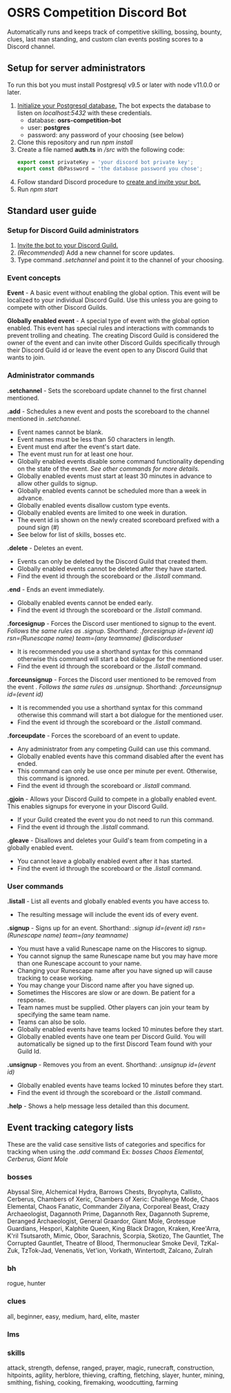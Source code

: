 # OSRS Competition Discord Bot
Automatically runs and keeps track of competitive skilling, bossing, bounty, clues, last man standing, and custom clan events posting scores to a Discord channel.

## Setup for server administrators
To run this bot you must install Postgresql v9.5 or later with node v11.0.0 or later.

1. [Initialize your Postgresql database.](https://help.ubuntu.com/community/PostgreSQL) The bot expects the database to listen on *localhost:5432* with these credentials.
	* database:  **osrs-competition-bot**
	* user: **postgres**
	* password: any password of your choosing (see below)
2. Clone this repository and run *npm install*
3. Create a file named **auth.ts** in */src* with the following code:
    ```typescript
    export const privateKey = 'your discord bot private key';
    export const dbPassword = 'the database password you chose';
    ```
4. Follow standard Discord procedure to [create and invite your bot.](https://discordapp.com/developers/applications/)
5. Run *npm start*


## Standard user guide
### Setup for Discord Guild administrators
1. [Invite the bot to your Discord Guild.](https://discordapp.com/api/oauth2/authorize?client_id=598299967450513451&permissions=0&scope=bot)
2. *(Recommended)* Add a new channel for score updates.
3. Type command *.setchannel* and point it to the channel of your choosing.

### Event concepts
**Event** - A basic event without enabling the global option. This event will be localized to your individual Discord Guild. Use this unless you are going to compete with other Discord Guilds.

**Globally enabled event** - A special type of event with the global option enabled. This event has special rules and interactions with commands to prevent trolling and cheating. The creating Discord Guild is considered the owner of the event and can invite other Discord Guilds specifically through their Discord Guild id or leave the event open to any Discord Guild that wants to join.

### Administrator commands
**.setchannel** - Sets the scoreboard update channel to the first channel mentioned.

**.add** - Schedules a new event and posts the scoreboard to the channel mentioned in *.setchannel*.
  * Event names cannot be blank.
  * Event names must be less than 50 characters in length.
  * Event must end after the event's start date.
  * The event must run for at least one hour.
  * Globally enabled events disable some command functionality depending on the state of the event. *See other commands for more details.*
  * Globally enabled events must start at least 30 minutes in advance to allow other guilds to signup.
  * Globally enabled events cannot be scheduled more than a week in advance.
  * Globally enabled events disallow custom type events.
  * Globally enabled events are limited to one week in duration.
  * The event id is shown on the newly created scoreboard prefixed with a pound sign (#)
  * See below for list of skills, bosses etc.

**.delete** - Deletes an event.
  * Events can only be deleted by the Discord Guild that created them.
  * Globally enabled events cannot be deleted after they have started.
  * Find the event id through the scoreboard or the *.listall* command.

**.end** - Ends an event immediately.
  * Globally enabled events cannot be ended early.
  * Find the event id through the scoreboard or the *.listall* command.

**.forcesignup** - Forces the Discord user mentioned to signup to the event. *Follows the same rules as .signup*.
Shorthand: *.forcesignup id=(event id) rsn=(Runescape name) team=(any teamname) @discorduser*
  * It is recommended you use a shorthand syntax for this command otherwise this command will start a bot dialogue for the mentioned user.
  * Find the event id through the scoreboard or the *.listall* command.

**.forceunsignup** - Forces the Discord user mentioned to be removed from the event . *Follows the same rules as .unsignup*.
Shorthand: *.forceunsignup id=(event id)*
  * It is recommended you use a shorthand syntax for this command otherwise this command will start a bot dialogue for the mentioned user.
  * Find the event id through the scoreboard or the *.listall* command.

**.forceupdate** - Forces the scoreboard of an event  to update.
  * Any administrator from any competing Guild can use this command.
  * Globally enabled events have this command disabled after the event has ended.
  * This command can only be use once per minute per event. Otherwise, this command is ignored.
  * Find the event id through the scoreboard or *.listall* command.

**.gjoin** - Allows your Discord Guild to compete in a globally enabled event. This enables signups for everyone in your Discord Guild.
  * If your Guild created the event you do not need to run this command.
  * Find the event id through the *.listall* command.

**.gleave** - Disallows and deletes your Guild's team from competing in a globally enabled event.
  * You cannot leave a globally enabled event after it has started.
  * Find the event id through the scoreboard or the *.listall* command.

### User commands
**.listall** - List all events and globally enabled events you have access to.
  * The resulting message will include the event ids of every event.

**.signup** - Signs up for an event.
Shorthand: *.signup id=(event id) rsn=(Runescape name) team=(any teamname)*
  * You must have a valid Runescape name on the Hiscores to signup.
  * You cannot signup the same Runescape name but you may have more than one Runescape account to your name.
  * Changing your Runescape name after you have signed up will cause tracking to cease working.
  * You may change your Discord name after you have signed up.
  * Sometimes the Hiscores are slow or are down. Be patient for a response.
  * Team names must be supplied. Other players can join your team by specifying the same team name.
  * Teams can also be solo.
  * Globally enabled events have teams locked 10 minutes before they start.
  * Globally enabled events have one team per Discord Guild. You will automatically be signed up to the first Discord Team found with your Guild Id.

**.unsignup** - Removes you from an event.
Shorthand: *.unsignup id=(event id)*
  * Globally enabled events have teams locked 10 minutes before they start.
  * Find the event id through the scoreboard or the *.listall* command.

**.help** - Shows a help message less detailed than this document.

## Event tracking category lists
These are the valid case sensitive lists of categories and specifics for tracking when using the *.add* command
Ex: *bosses Chaos Elemental, Cerberus, Giant Mole*

### bosses
Abyssal Sire,
Alchemical Hydra,
Barrows Chests,
Bryophyta,
Callisto,
Cerberus,
Chambers of Xeric,
Chambers of Xeric: Challenge Mode,
Chaos Elemental,
Chaos Fanatic,
Commander Zilyana,
Corporeal Beast,
Crazy Archaeologist,
Dagannoth Prime,
Dagannoth Rex,
Dagannoth Supreme,
Deranged Archaeologist,
General Graardor,
Giant Mole,
Grotesque Guardians,
Hespori,
Kalphite Queen,
King Black Dragon,
Kraken,
Kree'Arra,
K'ril Tsutsaroth,
Mimic,
Obor,
Sarachnis,
Scorpia,
Skotizo,
The Gauntlet,
The Corrupted Gauntlet,
Theatre of Blood,
Thermonuclear Smoke Devil,
TzKal-Zuk,
TzTok-Jad,
Venenatis,
Vet'ion,
Vorkath,
Wintertodt,
Zalcano,
Zulrah

### bh
rogue,
hunter

### clues
all,
beginner,
easy,
medium,
hard,
elite,
master

### lms

### skills
attack,
strength,
defense,
ranged,
prayer,
magic,
runecraft,
construction,
hitpoints,
agility,
herblore,
thieving,
crafting,
fletching,
slayer,
hunter,
mining,
smithing,
fishing,
cooking,
firemaking,
woodcutting,
farming
